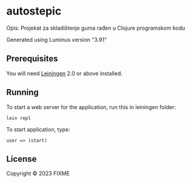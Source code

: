 # autostepic

Opis: Projekat za skladištenje guma rađen u Clojure programskom kodu

Generated using Luminus version "3.91"

## Prerequisites

You will need [Leiningen][1] 2.0 or above installed.

[1]: https://github.com/technomancy/leiningen

## Running

To start a web server for the application, run this in leiningen folder:

    lein repl 

To start application, type:

    user => (start)

## License

Copyright © 2023 FIXME
